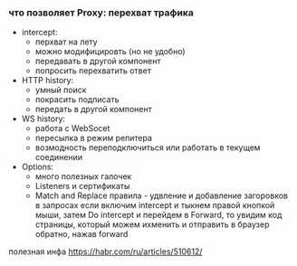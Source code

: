 ### что позволяет Proxy: перехват трафика
- intercept:
	- перхват на лету
	- можно модифицировть (но не удобно)
	- передавать в другой компонент
	- попросить перехватить ответ
- HTTP history:
	- умный поиск
	- покрасить подписать
	- передать в другой компонент
- WS history:
	- работа с WebSocet
	- пересылка в режим репитера
	- возмодность переподключиться или работать в текущем соединении
- Options:
	- много полезных галочек
	- Listeners и сертификаты
	- Match and Replace правила - удвление и добавление загоровков в запросах
если включим intercept и тыкнем правой кнопкой мыши, затем Do intercept и перейдем в Forward, то увидим код страницы, который можем ихменить и отправить в браузер обратно, нажав forward

полезная инфа
https://habr.com/ru/articles/510612/
